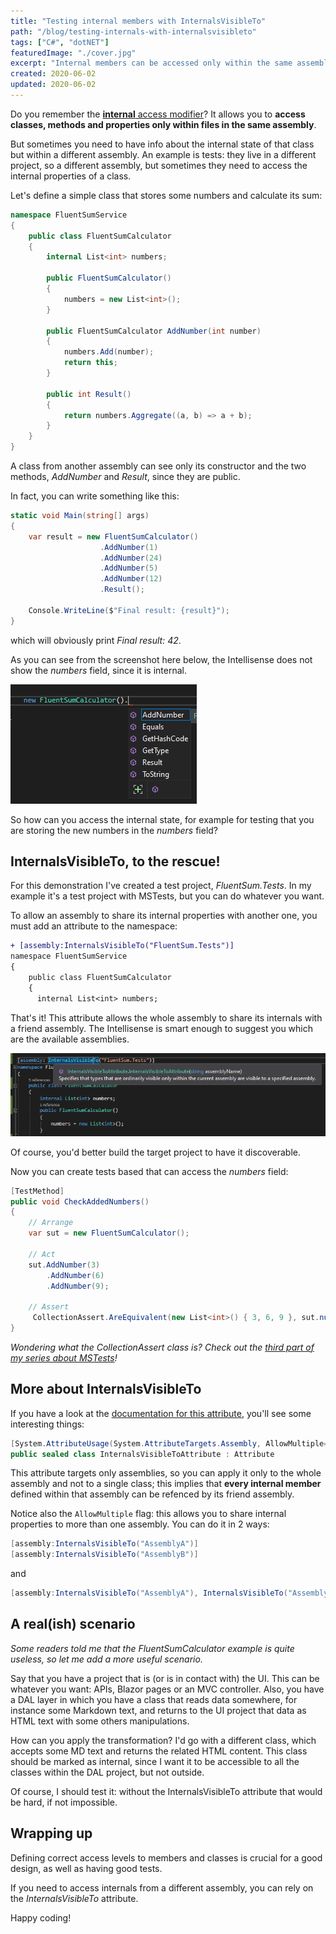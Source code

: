 ```yaml
---
title: "Testing internal members with InternalsVisibleTo"
path: "/blog/testing-internals-with-internalsvisibleto"
tags: ["C#", "dotNET"]
featuredImage: "./cover.jpg"
excerpt: "Internal members can be accessed only within the same assembly. And for different assemblies? Here's for you the InternalsVisibleTo attribute!"
created: 2020-06-02
updated: 2020-06-02
---
```


Do you remember the [__internal__ access modifier](https://docs.microsoft.com/en-us/dotnet/csharp/language-reference/keywords/internal "Internal keyword reference")? It allows you to __access classes, methods and properties only within files in the same assembly__.

But sometimes you need to have info about the internal state of that class but within a different assembly. An example is tests: they live in a different project, so a different assembly, but sometimes they need to access the internal properties of a class.

Let's define a simple class that stores some numbers and calculate its sum:

```cs
namespace FluentSumService
{
    public class FluentSumCalculator
    {
        internal List<int> numbers;
        
        public FluentSumCalculator()
        {
            numbers = new List<int>();
        }
 
        public FluentSumCalculator AddNumber(int number)
        {
            numbers.Add(number);
            return this;
        }

        public int Result()
        {
            return numbers.Aggregate((a, b) => a + b);
        }
    }
}
```

A class from another assembly can see only its constructor and the two methods, _AddNumber_ and _Result_, since they are public.

In fact, you can write something like this:

```cs
static void Main(string[] args)
{
    var result = new FluentSumCalculator()
                    .AddNumber(1)
                    .AddNumber(24)
                    .AddNumber(5)
                    .AddNumber(12)
                    .Result();

    Console.WriteLine($"Final result: {result}");
}
```

which will obviously print _Final result: 42_.

As you can see from the screenshot here below, the Intellisense does not show the _numbers_ field, since it is internal.

![Intellisense shows only public members](./intellisense.png "Intellisense shows only public members")

So how can you access the internal state, for example for testing that you are storing the new numbers in the _numbers_ field?

## InternalsVisibleTo, to the rescue!

For this demonstration I've created a test project, _FluentSum.Tests_. In my example it's a test project with MSTests, but you can do whatever you want.

To allow an assembly to share its internal properties with another one, you must add an attribute to the namespace:

```diff
+ [assembly:InternalsVisibleTo("FluentSum.Tests")]
namespace FluentSumService
{
    public class FluentSumCalculator
    {
      internal List<int> numbers;
```

That's it! This attribute allows the whole assembly to share its internals with a friend assembly. The Intellisense is smart enough to suggest you which are the available assemblies.

![InternalsVisibleTo attribute](./assembly-attribute.png "InternalsVisibleTo attribute")

Of course, you'd better build the target project to have it discoverable.

Now you can create tests based that can access the _numbers_ field:

```cs
[TestMethod]
public void CheckAddedNumbers()
{
    // Arrange
    var sut = new FluentSumCalculator();

    // Act
    sut.AddNumber(3)
        .AddNumber(6)
        .AddNumber(9);

    // Assert
     CollectionAssert.AreEquivalent(new List<int>() { 3, 6, 9 }, sut.numbers);
}
```

_Wondering what the CollectionAssert class is? Check out the [third part of my series about MSTests](./mstests-collectionassert-overview "MSTests CollectionAssert overview")!_

## More about InternalsVisibleTo

If you have a look at the [documentation for this attribute](https://docs.microsoft.com/en-us/dotnet/api/system.runtime.compilerservices.internalsvisibletoattribute "InternalsVisibleTo documentation"), you'll see some interesting things:

```cs
[System.AttributeUsage(System.AttributeTargets.Assembly, AllowMultiple=true, Inherited=false)]
public sealed class InternalsVisibleToAttribute : Attribute
```

This attribute targets only assemblies, so you can apply it only to the whole assembly and not to a single class; this implies that __every internal member__ defined within that assembly can be refenced by its friend assembly.

Notice also the `AllowMultiple` flag: this allows you to share internal properties to more than one assembly. You can do it in 2 ways:

```cs
[assembly:InternalsVisibleTo("AssemblyA")]
[assembly:InternalsVisibleTo("AssemblyB")]
```

and

```cs
[assembly:InternalsVisibleTo("AssemblyA"), InternalsVisibleTo("AssemblyB")]
```

## A real(ish) scenario

_Some readers told me that the FluentSumCalculator example is quite useless, so let me add a more useful scenario._

Say that you have a project that is (or is in contact with) the UI. This can be whatever you want: APIs, Blazor pages or an MVC controller. Also, you have a DAL layer in which you have a class that reads data somewhere, for instance some Markdown text, and returns to the UI project that data as HTML text with some others manipulations.

How can you apply the transformation? I'd go with a different class, which accepts some MD text and returns the related HTML content. This class should be marked as internal, since I want it to be accessible to all the classes within the DAL project, but not outside.

Of course, I should test it: without the InternalsVisibleTo attribute that would be hard, if not impossible.

## Wrapping up

Defining correct access levels to members and classes is crucial for a good design, as well as having good tests.

If you need to access internals from a different assembly, you can rely on the _InternalsVisibleTo_ attribute.

Happy coding!
